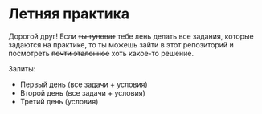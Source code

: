 # Летняя практика
Дорогой друг! Если ~~ты туповат~~ тебе лень делать все задания, которые задаются на практике, то ты можешь зайти в этот репозиторий и посмотреть ~~почти эталонное~~ хоть какое-то решение.

Залиты:
 * Первый день (все задачи + условия)
 * Второй день (все задачи + условия)
 * Третий день (условия)
